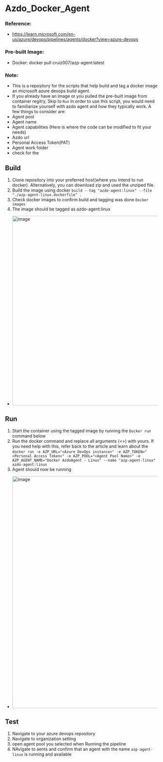# Azdo_Docker_Agent
### Reference: 
- https://learn.microsoft.com/en-us/azure/devops/pipelines/agents/docker?view=azure-devops
### Pre-built Image:
- Docker: docker pull cruiz007/azp-agent:latest
### Note: 
- This is a repository for the scripts that help build and tag a docker image an microsoft azure devops build agent.
- If you already have an image or you pulled the pre-built image from container regitry, Skip to `Run`
In order to use this script, you would need to familiarize yourself with azdo agent and how they typically work. A few things to consider are:
- Agent pool
- Agent name
- Agent capabilities (Here is where the code can be modified to fit your needs)
- Azdo url
- Personal Access Token(PAT)
- Agent work folder
- check for the 
## Build
1. Clone repository into your preferred host(where you intend to run docker). Alternatively, you can download zip and used the unziped file.
2. Build the image using docker `build --tag "azdo-agent:linux" --file "./azp-agent-linux.dockerfile" .`
3. Check docker images to confirm build and tagging was done `Docker images`
4. The image should be tagged as azdo-agent:linux
- <img width="624" alt="image" src="https://github.com/user-attachments/assets/a2d91327-54a0-4b60-a7a3-c50778a1c041" />
## Run
1. Start the container using the tagged image by running the `Docker run` command below
2. Run the docker command and replace all arguments (<>) with yours. If you need help with this, refer back to the article and learn about the 
    ```docker run -e AZP_URL="<Azure DevOps instance>" -e AZP_TOKEN="<Personal Access Token>" -e AZP_POOL="<Agent Pool Name>" -e AZP_AGENT_NAME="Docker AzdoAgent - Linux" --name "azp-agent-linux" azdo-agent:linux ```
3. Agent should now be running
-  <img width="764" alt="image" src="https://github.com/user-attachments/assets/b90025bc-f012-4b47-a820-914974e2637c" />

## Test 
1. Navigate to your azure devops repository
2. Navigate to organization setting
3. open agent pool you selected when Running the pipeline
4. NAvigate to aents and confirm that an agent with the name `azp-agent-linux` is running and available
